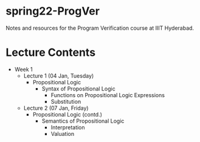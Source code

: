 # spring22-ProgVer
Notes and resources for the Program Verification course at IIIT Hyderabad.

# Lecture Contents
* Week 1
    * Lecture 1 (04 Jan, Tuesday)
        - Propositional Logic
            - Syntax of Propositional Logic
                - Functions on Propositional Logic Expressions
                - Substitution
    * Lecture 2 (07 Jan, Friday)
        - Propositional Logic (contd.)
            - Semantics of Propositional Logic
                - Interpretation
                - Valuation
